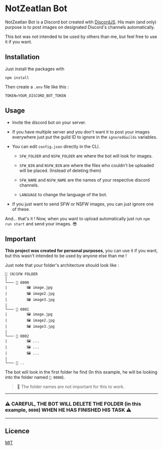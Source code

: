 # NotZeatlan Bot

NotZeatlan Bot is a Discord bot created with [DiscordJS](https://github.com/discordjs/discord.js/). His main (and only) purpose is to post images on designated Discord's channels automatically.

This bot was not intended to be used by others than me, but feel free to use it if you want.

## Installation
Just install the packages with
```
npm install
```

Then create a `.env` file like this :
```
TOKEN=YOUR_DISCORD_BOT_TOKEN
```

## Usage
* Invite the discord bot on your server.

* If you have multiple server and you don't want it to post your images everywhere just put the guild ID to ignore in the `ignoredGuilds` variables.

* You can edit `config.json` directly in the CLI.
  * `SFW_FOLDER` and `NSFW_FOLDER` are where the bot will look for images.

  * `SFW_BIN` and `NSFW_BIN` are where the files who couldn't be uploaded will be placed. (Instead of deleting them)

  * `SFW_NAME` and `NSFW_NAME` are the names of your respective discord channels.

  * `LANGUAGE` to change the language of the bot.

* If you just want to send SFW or NSFW images, you can just ignore one of these.

And... that's it ! Now, when you want to upload automatically just run `npm run start` and send your images. 😎

## Important
**This project was created for personal purposes**, you can use it if you want, but this wasn't intended to be used by anyone else than me !

Just note that your folder's architecture should look like :

```
📂 (N)SFW FOLDER
|
└─── 📂 0000
|         🖼️ image.jpg
|         🖼️ image2.jpg
|         🖼️ image3.jpg
|
└─── 📂 0001
|         🖼️ image.jpg
|         🖼️ image2.jpg
|         🖼️ image3.jpg
|
└─── 📂 0002
|         🖼️ ...
|         🖼️ ...
|         🖼️ ...
|
└─── 📂 ..
```

The bot will look in the first folder he find (In this example, he will be looking into the folder named `📂 0000`).

> 📂 The folder names are not important for this to work.

---
### ⚠️ CAREFUL, THE BOT WILL DELETE THE FOLDER (in this example, `0000`) WHEN HE HAS FINISHED HIS TASK ⚠️
---

## Licence
[MIT](https://choosealicense.com/licenses/mit/)
